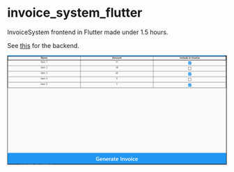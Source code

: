 # invoice_system_flutter

InvoiceSystem frontend in Flutter made under 1.5 hours.

See [this](https://github.com/RobiFox/Invoice-System) for the backend.

![](images/preview.png)